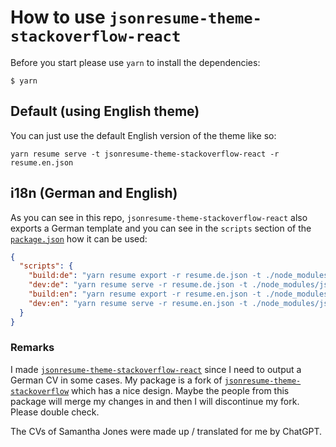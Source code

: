 # How to use `jsonresume-theme-stackoverflow-react`

Before you start please use `yarn` to install the dependencies:

```
$ yarn
```

## Default (using English theme)

You can just use the default English version of the theme like so:

```
yarn resume serve -t jsonresume-theme-stackoverflow-react -r resume.en.json
```

## i18n (German and English)

As you can see in this repo, `jsonresume-theme-stackoverflow-react` also exports a German template and you can see in the `scripts` section of the [`package.json`](./package.json) how it can be used:

```json
{
  "scripts": {
    "build:de": "yarn resume export -r resume.de.json -t ./node_modules/jsonresume-theme-stackoverflow-react/dist/de CV.pdf",
    "dev:de": "yarn resume serve -r resume.de.json -t ./node_modules/jsonresume-theme-stackoverflow-react/dist/de",
    "build:en": "yarn resume export -r resume.en.json -t ./node_modules/jsonresume-theme-stackoverflow-react/dist/en CV.pdf",
    "dev:en": "yarn resume serve -r resume.en.json -t ./node_modules/jsonresume-theme-stackoverflow-react/dist/en"
  }
}
```

### Remarks

I made [`jsonresume-theme-stackoverflow-react`](https://www.npmjs.com/package/jsonresume-theme-stackoverflow-react) since I need to output a German CV in some cases. My package is a fork of [`jsonresume-theme-stackoverflow`](https://www.npmjs.com/package/jsonresume-theme-stackoverflow) which has a nice design. Maybe the people from this package will merge my changes in and then I will discontinue my fork. Please double check.

The CVs of Samantha Jones were made up / translated for me by ChatGPT.
